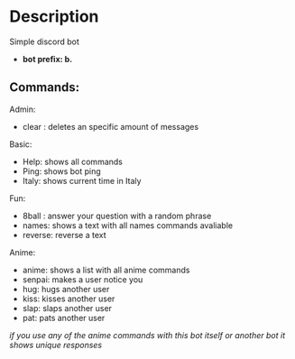 # Description
Simple discord bot
 - **bot prefix: b.**

## Commands: 
Admin:
  - clear <quantity>: deletes an specific amount of messages
 
Basic:
  - Help: shows all commands
  - Ping: shows bot ping
  - Italy: shows current time in Italy
  
Fun:
  - 8ball <question>: answer your question with a random phrase
  - names: shows a text with all names commands avaliable
  - reverse: reverse a text
 
Anime:
  - anime: shows a list with all anime commands
  - senpai: makes a user notice you
  - hug: hugs another user
  - kiss: kisses another user
  - slap: slaps another user
  - pat: pats another user

  *if you use any of the anime commands with this bot itself or another bot it shows unique responses*
